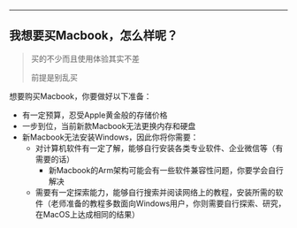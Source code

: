 ---

## 我想要买Macbook，怎么样呢？

> 买的不少而且使用体验其实不差
> 
> 前提是别乱买

想要购买Macbook，你要做好以下准备：
- 有一定预算，忍受Apple黄金般的存储价格
- 一步到位，当前新款Macbook无法更换内存和硬盘
- 新Macbook无法安装Windows，因此你将你需要：
  - 对计算机软件有一定了解，能够自行安装各类专业软件、企业微信等（有需要的话）
    - 新Macbook的Arm架构可能会有一些软件兼容性问题，你要学会自行解决
  - 需要有一定探索能力，能够自行搜索并阅读网络上的教程，安装所需的软件（老师准备的教程多数面向Windows用户，你则需要自行探索、研究，在MacOS上达成相同的结果）
